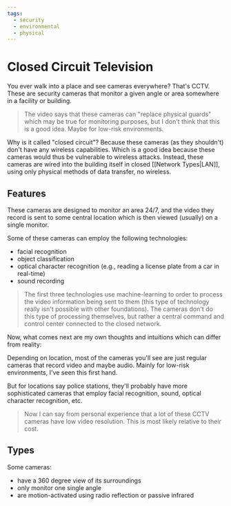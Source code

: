 ```yaml
---
tags:
  - security
  - environmental
  - physical
---
```

# Closed Circuit Television

You ever walk into a place and see cameras everywhere? That's CCTV. These are security cameras that monitor a given angle or area somewhere in a facility or building.

>The video says that these cameras can "replace physical guards" which may be true for monitoring purposes, but I don't think that this is a good idea. Maybe for low-risk environments.

Why is it called "closed circuit"? Because these cameras (as they shouldn't) don't have any wireless capabilities. Which is a good idea because these cameras would thus be vulnerable to wireless attacks. Instead, these cameras are wired into the building itself in closed [[Network Types|LAN]], using only physical methods of data transfer, no wireless.

## Features

These cameras are designed to monitor an area 24/7, and the video they record is sent to some central location which is then viewed (usually) on a single monitor.

Some of these cameras can employ the following technologies:

- facial recognition
- object classification
- optical character recognition (e.g., reading a license plate from a car in real-time)
- sound recording

>The first three technologies use machine-learning to order to process the video information being sent to them (this type of technology really isn't possible with other foundations).
>The cameras don't do this type of processing themselves, but rather a central command and control center connected to the closed network.

Now, what comes next are my own thoughts and intuitions which can differ from reality:

Depending on location, most of the cameras you'll see are just regular cameras that record video and maybe audio. Mainly for low-risk environments, I've seen this first hand.

But for locations say police stations, they'll probably have more sophisticated cameras that employ facial recognition, sound, optical character recognition, etc.

>Now I can say from personal experience that a lot of these CCTV cameras have low video resolution. This is most likely relative to their cost.

## Types

Some cameras:

- have a 360 degree view of its surroundings
- only monitor one single angle
- are motion-activated using radio reflection or passive infrared
